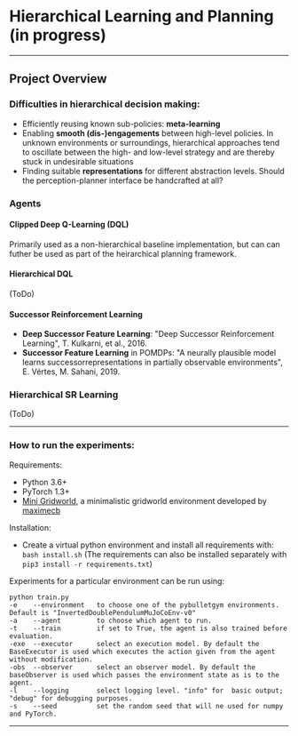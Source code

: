 # Hierarchical Learning and Planning (in progress)

---

## Project Overview

### Difficulties in hierarchical decision making: 

* Efficiently reusing known sub-policies: __meta-learning__
* Enabling __smooth (dis-)engagements__ between high-level policies. In unknown environments or surroundings, hierarchical approaches tend to oscillate between the high- and low-level strategy 
and are thereby stuck in undesirable situations
* Finding suitable __representations__ for different abstraction levels. Should the perception-planner interface be handcrafted at all?
 
### Agents

#### Clipped Deep Q-Learning (DQL)
Primarily used as a non-hierarchical baseline implementation, but can can futher be used as part of the heirarchical planning framework.

#### Hierarchical DQL
(ToDo)

#### Successor Reinforcement Learning
* __Deep Successor Feature Learning__: "Deep Successor Reinforcement Learning", T. Kulkarni, et al., 2016.
* __Successor Feature Learning__ in POMDPs: "A neurally plausible model learns successorrepresentations in partially observable environments", E. Vértes, M. Sahani, 2019.

### Hierarchical SR Learning
(ToDo)

---

### How to run the experiments:

Requirements:
* Python 3.6+
* PyTorch 1.3+
* [Mini Gridworld](https://github.com/maximecb/gym-minigrid), a minimalistic gridworld environment developed by [maximecb](https://pointersgonewild.com/about/)

Installation:
* Create a virtual python environment and install  all requirements with: `bash install.sh`
(The requirements can also be installed separately with `pip3 install -r requirements.txt`)

Experiments for a particular environment can be run using:

```
python train.py
-e    --environment   to choose one of the pybulletgym environments. Default is "InvertedDoublePendulumMuJoCoEnv-v0"
-a    --agent         to choose which agent to run.
-t    --train         if set to True, the agent is also trained before evaluation.
-exe  --executor      select an execution model. By default the BaseExecutor is used which executes the action given from the agent without modification.
-obs  --observer      select an observer model. By default the baseObserver is used which passes the environment state as is to the agent.
-l    --logging       select logging level. "info" for  basic output; "debug" for debugging purposes.
-s    --seed          set the random seed that will ne used for numpy and PyTorch.
```

---
